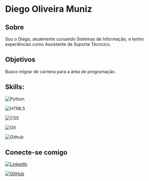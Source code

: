 
# Diego Oliveira Muniz

## Sobre

Sou o Diego, atualmente cursando Sistemas de Informação, e tenho experiências como Assistente de Suporte Técncico.

## Objetivos
Busco migrar de carreira para a área de programação.

## Skills:
![Python](https://img.shields.io/badge/Python-3670A0?style=for-the-badge&logo=python&logoColor=ffdd54)

![HTML5](https://img.shields.io/badge/HTML5-E34F26?style=for-the-badge&logo=html5&logoColor=white)

![CSS](	https://img.shields.io/badge/CSS-239120?&style=for-the-badge&logo=css3&logoColor=white)

![Git](https://img.shields.io/badge/Git-F05032?style=for-the-badge&logo=git&logoColor=white)

![Github](https://img.shields.io/badge/Github-181717?style=for-the-badge&logo=Github&logoColor=white)

## Conecte-se comigo
[![LinkedIn](https://img.shields.io/badge/LinkedIn-0A66C2?style=for-the-badge&logo=linkedin&logoColor=white)](https://www.linkedin.com/in/diego-muniz92/)

[![GitHub](https://img.shields.io/badge/GitHub-000?style=for-the-badge&logo=github&logoColor=fff)](https://github.com/DiegoMuniz92/)


